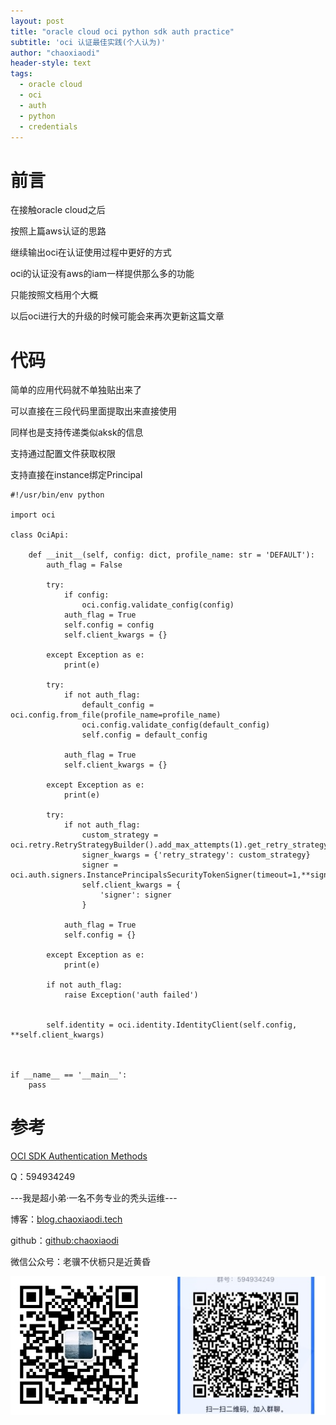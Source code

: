 ```yaml
---
layout: post
title: "oracle cloud oci python sdk auth practice"
subtitle: 'oci 认证最佳实践(个人认为)'
author: "chaoxiaodi"
header-style: text
tags:
  - oracle cloud
  - oci
  - auth
  - python
  - credentials
---
```


# 前言

在接触oracle cloud之后

按照上篇aws认证的思路

继续输出oci在认证使用过程中更好的方式

oci的认证没有aws的iam一样提供那么多的功能

只能按照文档用个大概

以后oci进行大的升级的时候可能会来再次更新这篇文章


# 代码

简单的应用代码就不单独贴出来了

可以直接在三段代码里面提取出来直接使用

同样也是支持传递类似aksk的信息

支持通过配置文件获取权限

支持直接在instance绑定Principal

    #!/usr/bin/env python

    import oci

    class OciApi:

        def __init__(self, config: dict, profile_name: str = 'DEFAULT'):
            auth_flag = False

            try:
                if config:
                    oci.config.validate_config(config)
                auth_flag = True
                self.config = config
                self.client_kwargs = {}
                
            except Exception as e:
                print(e)

            try:
                if not auth_flag:
                    default_config = oci.config.from_file(profile_name=profile_name)
                    oci.config.validate_config(default_config)
                    self.config = default_config

                auth_flag = True
                self.client_kwargs = {}
                
            except Exception as e:
                print(e)

            try:
                if not auth_flag:
                    custom_strategy = oci.retry.RetryStrategyBuilder().add_max_attempts(1).get_retry_strategy()
                    signer_kwargs = {'retry_strategy': custom_strategy}
                    signer = oci.auth.signers.InstancePrincipalsSecurityTokenSigner(timeout=1,**signer_kwargs)
                    self.client_kwargs = {
                        'signer': signer
                    }

                auth_flag = True
                self.config = {}

            except Exception as e:
                print(e)

            if not auth_flag:
                raise Exception('auth failed')


            self.identity = oci.identity.IdentityClient(self.config, **self.client_kwargs)



    if __name__ == '__main__':
        pass





# 参考
[OCI SDK Authentication Methods](https://docs.oracle.com/en-us/iaas/Content/API/Concepts/sdk_authentication_methods.htm)

Q：594934249

---我是超小弟·一名不务专业的秃头运维---

博客：[blog.chaoxiaodi.tech](https://blog.chaoxiaodi.tech)

github：[github:chaoxiaodi](https://github.com/chaoxiaodi)

微信公众号：老骥不伏枥只是近黄昏

![](/img/erweima.jpg)
